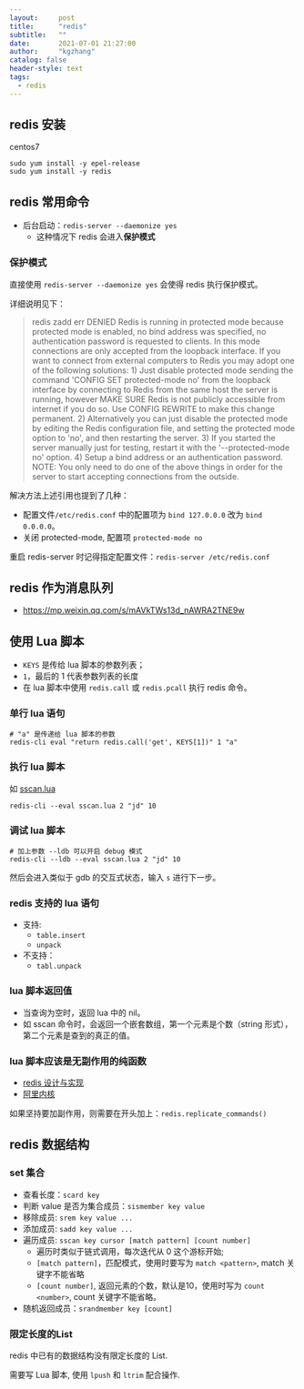 ```yaml
---
layout:     post
title:      "redis"
subtitle:   ""
date:       2021-07-01 21:27:00
author:     "kgzhang"
catalog: false
header-style: text
tags:
  - redis
---
```

## redis 安装
centos7
```
sudo yum install -y epel-release
sudo yum install -y redis
```

## redis 常用命令
+ 后台启动：`redis-server --daemonize yes`
    + 这种情况下 redis 会进入**保护模式**

### 保护模式
直接使用 `redis-server --daemonize yes` 会使得 redis 执行保护模式。

详细说明见下：

> redis zadd err DENIED Redis is running in protected mode because protected mode is enabled, no bind address was specified, no authentication password is requested to clients. In this mode connections are only accepted from the loopback interface. If you want to connect from external computers to Redis you may adopt one of the following solutions: 1) Just disable protected mode sending the command 'CONFIG SET protected-mode no' from the loopback interface by connecting to Redis from the same host the server is running, however MAKE SURE Redis is not publicly accessible from internet if you do so. Use CONFIG REWRITE to make this change permanent. 2) Alternatively you can just disable the protected mode by editing the Redis configuration file, and setting the protected mode option to 'no', and then restarting the server. 3) If you started the server manually just for testing, restart it with the '--protected-mode no' option. 4) Setup a bind address or an authentication password. NOTE: You only need to do one of the above things in order for the server to start accepting connections from the outside.

解决方法上述引用也提到了几种：
+ 配置文件`/etc/redis.conf` 中的配置项为 `bind 127.0.0.0` 改为 `bind 0.0.0.0`。
+ 关闭 protected-mode, 配置项 `protected-mode no`

重启 redis-server 时记得指定配置文件：`redis-server /etc/redis.conf`

## redis 作为消息队列
+ https://mp.weixin.qq.com/s/mAVkTWs13d_nAWRA2TNE9w

## 使用 Lua 脚本
+ `KEYS` 是传给 lua 脚本的参数列表；
+ `1`，最后的 1 代表参数列表的长度
+ 在 lua 脚本中使用 `redis.call` 或 `redis.pcall` 执行 redis 命令。

### 单行 lua 语句
```shell
# "a" 是传递给 lua 脚本的参数
redis-cli eval "return redis.call('get', KEYS[1])" 1 "a"
```

### 执行 lua 脚本
如 [sscan.lua](https://gist.github.com/kougazhang/3964a163a649da7f8aa770eae0971c6d)
```shell
redis-cli --eval sscan.lua 2 "jd" 10
```

### 调试 lua 脚本
```shell 
# 加上参数 --ldb 可以开启 debug 模式
redis-cli --ldb --eval sscan.lua 2 "jd" 10 
```
然后会进入类似于 gdb 的交互式状态，输入 `s` 进行下一步。

### redis 支持的 lua 语句
+ 支持:
    + `table.insert`
    + `unpack`
+ 不支持：
    + `tabl.unpack`

### lua 脚本返回值
+ 当查询为空时，返回 lua 中的 nil。
+ 如 sscan 命令时，会返回一个嵌套数组，第一个元素是个数（string 形式），第二个元素是查到的真正的值。

### lua 脚本应该是无副作用的纯函数
+ [redis 设计与实现](https://redisbook.readthedocs.io/en/latest/feature/scripting.html)
+ [阿里内核](http://mysql.taobao.org/monthly/2019/01/06/)

如果坚持要加副作用，则需要在开头加上：`redis.replicate_commands()`

## redis 数据结构

### set 集合
+ 查看长度：`scard key`
+ 判断 value 是否为集合成员：`sismember key value`
+ 移除成员: `srem key value ...`
+ 添加成员: `sadd key value ...`
+ 遍历成员: `sscan key cursor [match pattern] [count number]`
    + 遍历时类似于链式调用，每次迭代从 0 这个游标开始;
    + `[match pattern]`，匹配模式，使用时要写为 `match <pattern>`, match 关键字不能省略
    + `[count number]`, 返回元素的个数，默认是10，使用时写为 `count <number>`, count 关键字不能省略。 
+ 随机返回成员：`srandmember key [count]`

### 限定长度的List
redis 中已有的数据结构没有限定长度的 List.

需要写 Lua 脚本, 使用 `lpush` 和 `ltrim` 配合操作.